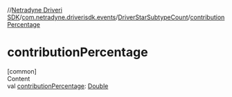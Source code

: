 //[Netradyne Driveri SDK](../../index.md)/[com.netradyne.driverisdk.events](../index.md)/[DriverStarSubtypeCount](index.md)/[contributionPercentage](contribution-percentage.md)



# contributionPercentage  
[common]  
Content  
val [contributionPercentage](contribution-percentage.md): [Double](https://kotlinlang.org/api/latest/jvm/stdlib/kotlin/-double/index.html)  



